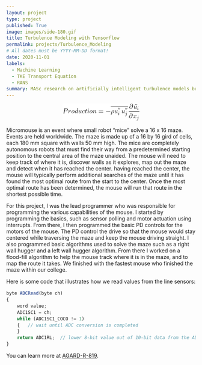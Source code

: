 ```yaml
---
layout: project
type: project
published: True
image: images/side-180.gif
title: Turbulence Modeling with Tensorflow
permalink: projects/Turbulence_Modeling
# All dates must be YYYY-MM-DD format!
date: 2020-11-01
labels:
  - Machine Learning
  - TKE Transport Equation
  - RANS
summary: MASc research on artificially intelligent turbulence models built using direct numerical simulation.
---
```


<div align="center">
  <img class="ui image" src="../images/Production.gif">
</div>

Micromouse is an event where small robot “mice” solve a 16 x 16 maze.  Events are held worldwide.  The maze is made up of a 16 by 16 gird of cells, each 180 mm square with walls 50 mm high.  The mice are completely autonomous robots that must find their way from a predetermined starting position to the central area of the maze unaided.  The mouse will need to keep track of where it is, discover walls as it explores, map out the maze and detect when it has reached the center.  having reached the center, the mouse will typically perform additional searches of the maze until it has found the most optimal route from the start to the center.  Once the most optimal route has been determined, the mouse will run that route in the shortest possible time.

For this project, I was the lead programmer who was responsible for programming the various capabilities of the mouse.  I started by programming the basics, such as sensor polling and motor actuation using interrupts.  From there, I then programmed the basic PD controls for the motors of the mouse.  The PD control the drive so that the mouse would stay centered while traversing the maze and keep the mouse driving straight.  I also programmed basic algorithms used to solve the maze such as a right wall hugger and a left wall hugger algorithm.  From there I worked on a flood-fill algorithm to help the mouse track where it is in the maze, and to map the route it takes.  We finished with the fastest mouse who finished the maze within our college.

Here is some code that illustrates how we read values from the line sensors:

```js
byte ADCRead(byte ch)
{
    word value;
    ADC1SC1 = ch;
    while (ADC1SC1_COCO != 1)
    {   // wait until ADC conversion is completed   
    }
    return ADC1RL;  // lower 8-bit value out of 10-bit data from the ADC
}
```

You can learn more at [AGARD-R-819](https://www.sto.nato.int/publications/AGARD/Forms/AllItems.aspx?RootFolder=%2Fpublications%2FAGARD%2FAGARD%2DR%2D819&FolderCTID=0x0120D5200078F9E87043356C409A0D30823AFA16F60B00B8BCE98BB37EB24A8258823D6B11F157&View=%7B7E9C814C-056A-4D31-8392-7C6752B2AF2B%7D).



